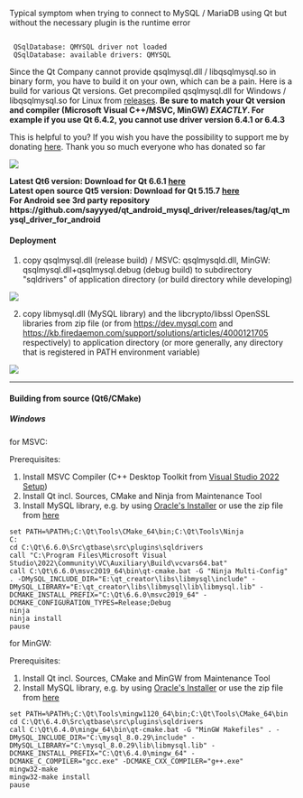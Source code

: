 Typical symptom when trying to connect to MySQL / MariaDB using Qt but without the necessary plugin is the runtime error 


<pre><code>
 QSqlDatabase: QMYSQL driver not loaded
 QSqlDatabase: available drivers: QMYSQL
</code></pre>


Since the Qt Company cannot provide qsqlmysql.dll / libqsqlmysql.so in binary form, you have to build it on your own, which can be a pain. Here is a build for various Qt versions. Get precompiled qsqlmysql.dll for Windows / libqsqlmysql.so for Linux from <a href="https://github.com/thecodemonkey86/qt_mysql_driver/releases">releases</a>. <strong>Be sure to match your Qt version and compiler (Microsoft Visual C++/MSVC, MinGW) <i>EXACTLY</i>. For example if you use Qt 6.4.2, you cannot use driver version 6.4.1 or 6.4.3</strong>

This is helpful to you? If you wish you have the possibility to support me by donating <a href="https://www.paypal.com/donate/?hosted_button_id=2K7H59EFMSRDU">here</a>. Thank you so much everyone who has donated so far

<a href="https://www.paypal.com/donate/?hosted_button_id=2K7H59EFMSRDU"><img src="https://github.com/thecodemonkey86/qt_mysql_driver/assets/11927938/02524397-e7f7-47ca-be6b-7c8d3a3b5b32"></a>

<b>
Latest Qt6 version: Download for Qt 6.6.1 <a href="https://github.com/thecodemonkey86/qt_mysql_driver/releases/tag/qmysql_6.6.1">here</a><br>
Latest open source Qt5 version: Download for Qt 5.15.7 <a href="https://github.com/thecodemonkey86/qt_mysql_driver/releases/tag/qmysql_5.15.7">here</a><br>
For Android see 3rd party repository https://github.com/sayyyed/qt_android_mysql_driver/releases/tag/qt_mysql_driver_for_android
</b>
<br>


<h4>Deployment</h4>

1) copy qsqlmysql.dll (release build) / MSVC: qsqlmysqld.dll, MinGW: qsqlmysql.dll+qsqlmysql.debug (debug build) to subdirectory "sqldrivers" of application directory (or build directory while developing) 
 <img src="https://github.com/thecodemonkey86/qt_mysql_driver/assets/11927938/ad400ff5-04b2-40f0-b9ab-b72f89168ebd"/>

2) copy libmysql.dll (MySQL library) and the libcrypto/libssl OpenSSL libraries from zip file (or from https://dev.mysql.com and https://kb.firedaemon.com/support/solutions/articles/4000121705  respectively) to application directory (or more generally, any directory that is registered in PATH environment variable)

 <img src="https://github.com/thecodemonkey86/qt_mysql_driver/assets/11927938/8a894abf-bd6a-4016-853d-4e210e2c23bb"/>


<hr>
<h4>Building from source (Qt6/CMake)</h4>

<h5>Windows</h5>
for MSVC:

Prerequisites:
1. Install MSVC Compiler (C++ Desktop Toolkit from [Visual Studio 2022 Setup](https://c2rsetup.officeapps.live.com/c2r/downloadVS.aspx?sku=community&channel=Release&version=VS2022&source=VSLandingPage&includeRecommended=true&cid=2030))
2. Install Qt incl. Sources, CMake and Ninja from Maintenance Tool
3. Install MySQL library, e.g. by using [Oracle's Installer](https://dev.mysql.com/downloads/installer/) or use the zip file from [here](https://github.com/thecodemonkey86/qt_mysql_driver/releases/tag/libmysql)

```console
set PATH=%PATH%;C:\Qt\Tools\CMake_64\bin;C:\Qt\Tools\Ninja
C:
cd C:\Qt\6.6.0\Src\qtbase\src\plugins\sqldrivers
call "C:\Program Files\Microsoft Visual Studio\2022\Community\VC\Auxiliary\Build\vcvars64.bat"
call C:\Qt\6.6.0\msvc2019_64\bin\qt-cmake.bat -G "Ninja Multi-Config" . -DMySQL_INCLUDE_DIR="E:\qt_creator\libs\libmysql\include" -DMySQL_LIBRARY="E:\qt_creator\libs\libmysql\lib\libmysql.lib" -DCMAKE_INSTALL_PREFIX="C:\Qt\6.6.0\msvc2019_64" -DCMAKE_CONFIGURATION_TYPES=Release;Debug
ninja
ninja install
pause
```

for MinGW:

Prerequisites:
1. Install Qt incl. Sources, CMake and MinGW from Maintenance Tool
2. Install MySQL library, e.g. by using [Oracle's Installer](https://dev.mysql.com/downloads/installer/) or use the zip file from [here](https://github.com/thecodemonkey86/qt_mysql_driver/releases/tag/libmysql)

```console
set PATH=%PATH%;C:\Qt\Tools\mingw1120_64\bin;C:\Qt\Tools\CMake_64\bin
cd C:\Qt\6.4.0\Src\qtbase\src\plugins\sqldrivers
call C:\Qt\6.4.0\mingw_64\bin\qt-cmake.bat -G "MinGW Makefiles" . -DMySQL_INCLUDE_DIR="C:\mysql_8.0.29\include" -DMySQL_LIBRARY="C:\mysql_8.0.29\lib\libmysql.lib" -DCMAKE_INSTALL_PREFIX="C:\Qt\6.4.0\mingw_64" -DCMAKE_C_COMPILER="gcc.exe" -DCMAKE_CXX_COMPILER="g++.exe"
mingw32-make
mingw32-make install
pause
```
